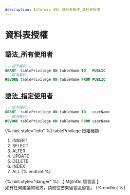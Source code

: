 ```yaml
---
description: Informix-4GL 資料表操作_資料表授權
---
```


# 資料表授權

## 語法\_所有使用者

```sql
-- 授予權利--
GRANT  tablePrivilege ON tableName TO   PUBLIC
-- 取消權利--
REVOKE tablePrivilege ON tableName FROM PUBLIC
```

## 語法\_指定使用者

```sql
-- 授予權利--
GRANT  tablePrivilege ON tableName TO   userName
-- 取消權利--
REVOKE tablePrivilege ON tableName FROM userName
```

{% hint style="info" %}
tablePrivilege  授權種類：

1. INSERT
2. SELECT
3. ALTER
4. UPDATE
5. DELETE
6. INDEX
7. ALL
{% endhint %}

{% hint style="danger" %}
【 M@nGo 留言區 】\
如有任何建議的地方，請前往芒果留言區留言。
{% endhint %}
